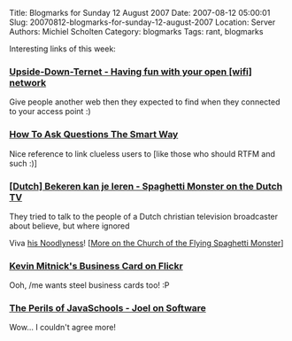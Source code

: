 Title: Blogmarks for Sunday 12 August 2007
Date: 2007-08-12 05:00:01
Slug: 20070812-blogmarks-for-sunday-12-august-2007
Location: Server
Authors: Michiel Scholten
Category: blogmarks
Tags: rant, blogmarks

<p>Interesting links of this week:</p>
<h3><a href="http://www.ex-parrot.com/~pete/upside-down-ternet.html">Upside-Down-Ternet - Having fun with your open [wifi] network</a></h3>
<p>Give people another web then they expected to find when they connected to your access point :)</p>
<h3><a href="http://catb.org/~esr/faqs/smart-questions.html">How To Ask Questions The Smart Way</a></h3>
<p>Nice reference to link clueless users to [like those who should RTFM and such :)]</p>
<h3><a href="http://www.nosheadlines.nl/forum.php/list_messages/7544">[Dutch] Bekeren kan je leren - Spaghetti Monster on the Dutch TV</a></h3>
<p>They tried to talk to the people of a Dutch christian television broadcaster about believe, but where ignored</p>

<p>Viva <a href="http://en.wikipedia.org/wiki/Flying_Spaghetti_Monster">his Noodlyness</a>! [<a href="http://www.venganza.org/">More on the Church of the Flying Spaghetti Monster</a>]</p>
<h3><a href="http://www.flickr.com/photos/ranh/106709219/">Kevin Mitnick's Business Card on Flickr</a></h3>
<p>Ooh, /me wants steel business cards too! :P</p>
<h3><a href="http://www.joelonsoftware.com/articles/ThePerilsofJavaSchools.html">The Perils of JavaSchools - Joel on Software</a></h3>
<p>Wow... I couldn't agree more!</p>

